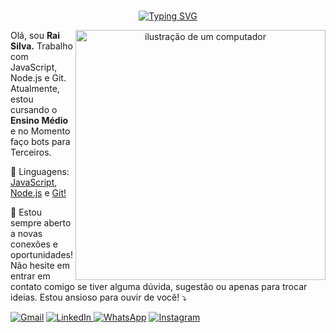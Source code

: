 <div align="center"><br>
 
 [![Typing SVG](https://readme-typing-svg.demolab.com?font=Fira+Code&pause=1000&color=FF6E96&center=true&random=false&width=500&lines=Rai+Silva!🌎;Cloud+Computing;Welcome+to+my+profile!+%E2%AD%90%EF%B8%8F)](https://git.io/typing-svg)
 
 <img src="https://raw.githubusercontent.com/MicaelliMedeiros/micaellimedeiros/master/image/computer-illustration.png" alt="ilustração de um computador" min-width="400px" max-width="400px" width="400px" align="right">

<p align="left"> 
  Olá, sou <strong>Rai Silva.</strong> Trabalho com JavaScript, Node.js e Git. <br> Atualmente, estou cursando o <strong>Ensino Médio</strong> e no Momento faço bots para Terceiros.
</p>

<p align="left">
🦄 Linguagens: <a href="https://www.javascript.com/">JavaScript, </a> <a href="https://nodejs.org/en">Node.js</a> e <a href="https://git-scm.com/">Git!</a>
</p>

<p align="left">
  💌 Estou sempre aberto a novas conexões e oportunidades! Não hesite em entrar em contato comigo se tiver alguma dúvida, sugestão ou apenas para trocar ideias. Estou ansioso para ouvir de você! ⤵️
</p>

<p align="left">
  <a href="mailto:rs2508018@gmail.com" target="_blank" title="Gmail">
  <img src="https://img.shields.io/badge/-Gmail-FF0000?style=flat-square&slabelColor=FF0000&logo=gmail&logoColor=white&link=https://is.gd/qFV84d" alt="Gmail"/></a>

 <a href="https://www.linkedin.com/in/rai-silva-428993263/" target="_blank" title="LinkedIn">
  <img src="https://img.shields.io/badge/-Linkedin-0e76a8?style=flat-square&amp;logo=Linkedin&amp;logoColor=white&amp;link=https://www.linkedin.com/in/rai-silva-428993263/" alt="LinkedIn"/>
</a>

  <a href="https://api.whatsapp.com/send/?phone=5594991652693&text&type=phone_number&app_absent=0" target="_blank" title="WhatsApp">
  <img src="https://img.shields.io/badge/-WhatsApp-25d366?style=flat-square&labelColor=25d366&logo=whatsapp&logoColor=white&link=https://api.whatsapp.com/send/?phone=5594991652693&text&type=phone_number&app_absent=0" target="_blank"alt="WhatsApp"/></a>

  <a href="https://www.instagram.com/negrescojs/" target="_blank" title="Instagram">
  <img src="https://img.shields.io/badge/-Instagram-DF0174?style=flat-square&labelColor=DF0174&logo=instagram&logoColor=white&link=https://www.instagram.com/negrescojs/" alt="Instagram"/></a>
</p>
